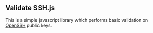 ## Validate SSH.js ##

This is a simple javascript library which performs basic validation on [OpenSSH][0] public
keys.

[0]:http://www.openssh.com/
